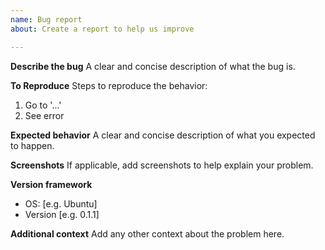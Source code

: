 ```yaml
---
name: Bug report
about: Create a report to help us improve

---
```


**Describe the bug**
A clear and concise description of what the bug is.

**To Reproduce**
Steps to reproduce the behavior:
1. Go to '...'
2. See error

**Expected behavior**
A clear and concise description of what you expected to happen.

**Screenshots**
If applicable, add screenshots to help explain your problem.

**Version framework**
 - OS: [e.g. Ubuntu]
 - Version [e.g. 0.1.1]

**Additional context**
Add any other context about the problem here.
